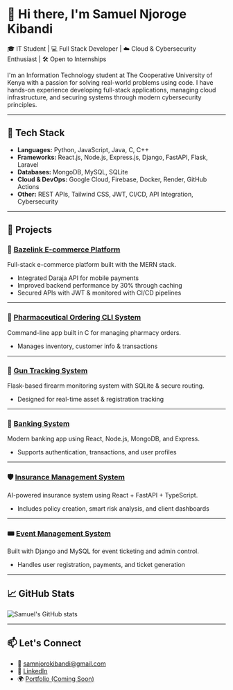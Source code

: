 # 👋 Hi there, I'm Samuel Njoroge Kibandi

🎓 IT Student | 💻 Full Stack Developer | ☁️ Cloud & Cybersecurity Enthusiast | 🛠️ Open to Internships

I'm an Information Technology student at The Cooperative University of Kenya with a passion for solving real-world problems using code. I have hands-on experience developing full-stack applications, managing cloud infrastructure, and securing systems through modern cybersecurity principles.

---

## 🔧 Tech Stack
- **Languages:** Python, JavaScript, Java, C, C++
- **Frameworks:** React.js, Node.js, Express.js, Django, FastAPI, Flask, Laravel
- **Databases:** MongoDB, MySQL, SQLite
- **Cloud & DevOps:** Google Cloud, Firebase, Docker, Render, GitHub Actions
- **Other:** REST APIs, Tailwind CSS, JWT, CI/CD, API Integration, Cybersecurity

---

## 🚀 Projects

### 🛒 [Bazelink E-commerce Platform](https://www.bazelink.co.ke)
Full-stack e-commerce platform built with the MERN stack.  
- Integrated Daraja API for mobile payments  
- Improved backend performance by 30% through caching  
- Secured APIs with JWT & monitored with CI/CD pipelines  

---

### 💊 [Pharmaceutical Ordering CLI System](https://github.com/samnjoro30/pharma-system.git)
Command-line app built in C for managing pharmacy orders.  
- Manages inventory, customer info & transactions  

---

### 🔫 [Gun Tracking System](https://github.com/samnjoro30/firearm_management.git)
Flask-based firearm monitoring system with SQLite & secure routing.  
- Designed for real-time asset & registration tracking  

---

### 🏦 [Banking System](https://github.com/samnjoro30/E-Banking-Tech.git)
Modern banking app using React, Node.js, MongoDB, and Express.  
- Supports authentication, transactions, and user profiles  

---

### 🛡️ [Insurance Management System](https://github.com/samnjoro30/Insurance_tech.git)
AI-powered insurance system using React + FastAPI + TypeScript.  
- Includes policy creation, smart risk analysis, and client dashboards  

---

### 🎟️ [Event Management System](https://github.com/samnjoro30/Event_management.git)
Built with Django and MySQL for event ticketing and admin control.  
- Handles user registration, payments, and ticket generation  

---

## 📈 GitHub Stats

![Samuel's GitHub stats](https://github-readme-stats.vercel.app/api?username=samnjoro30&show_icons=true&theme=tokyonight)

---

## 📫 Let's Connect  
- 📧 [samnjorokibandi@gmail.com](mailto:samnjorokibandi@gmail.com)  
- 💼 [LinkedIn](https://linkedin.com/in/samuel-njoroge-kibandi)  
- 🌍 [Portfolio (Coming Soon)](#)

